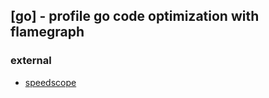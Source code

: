 ## [go] - profile go code optimization with flamegraph



### external
- [speedscope](https://www.speedscope.app/)